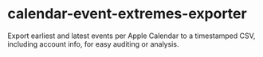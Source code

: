 # calendar-event-extremes-exporter
Export earliest and latest events per Apple Calendar to a timestamped CSV, including account info, for easy auditing or analysis.
